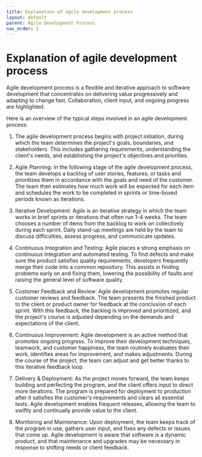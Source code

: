 ```yaml
---
title: Explanation of agile development process
layout: default
parent: Agile Development Process
nav_order: 1
---
```


# **Explanation of agile development process**

Agile development process is a flexible and iterative approach to software development that concentrates on delivering value progressively and adapting to change fast. Collaboration, client input, and ongoing progress are highlighted.

Here is an overview of the typical steps involved in an agile development process:

1. The agile development process begins with project initiation, during which the team determines the project's goals, boundaries, and stakeholders. This includes gathering requirements, understanding the client's needs, and establishing the project's objectives and priorities.

2. Agile Planning: In the following stage of the agile development process, the team develops a backlog of user stories, features, or tasks and prioritizes them in accordance with the goals and need of the customer.  The team then estimates how much work will be expected for each item and schedules the work to be completed in sprints or time-boxed periods known as iterations.

3. Iterative Development: Agile is an iterative strategy in which the team works in brief sprints or iterations that often run 1-4 weeks. The team chooses a number of items from the backlog to work on collectively during each sprint. Daily stand-up meetings are held by the team to discuss difficulties, assess progress, and communicate updates.

4. Continuous Integration and Testing: Agile places a strong emphasis on continuous integration and automated testing. To find defects and make sure the product satisfies quality requirements, developers frequently merge their code into a common repository. This assists in finding problems early on and fixing them, lowering the possibility of faults and raising the general level of software quality.

5. Customer Feedback and Review: Agile development promotes regular customer reviews and feedback. The team presents the finished product to the client or product owner for feedback at the conclusion of each sprint. With this feedback, the backlog is improved and prioritized, and the project's course is adjusted depending on the demands and expectations of the client.

6. Continuous Improvement: Agile development is an active method that promotes ongoing progress. To improve their development techniques, teamwork, and customer happiness, the team routinely evaluates their work, identifies areas for improvement, and makes adjustments. During the course of the project, the team can adjust and get better thanks to this iterative feedback loop.

7. Delivery & Deployment: As the project moves forward, the team keeps building and perfecting the program, and the client offers input to direct more iterations. The program is prepared for deployment to production after it satisfies the customer's requirements and clears all essential tests. Agile development enables frequent releases, allowing the team to swiftly and continually provide value to the client.

8. Monitoring and Maintenance: Upon deployment, the team keeps track of the program in use, gathers user input, and fixes any defects or issues that come up. Agile development is aware that software is a dynamic product, and that maintenance and upgrades may be necessary in response to shifting needs or client feedback.
